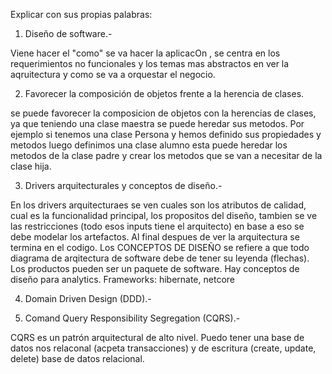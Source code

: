 Explicar con sus propias palabras:

1. Diseño de software.-

Viene hacer el "como" se va hacer la aplicacOn , se centra en los requerimientos no funcionales y los temas mas abstractos en ver la aqruitectura y como se va a orquestar el negocio.

2. Favorecer la composición de objetos frente a la herencia de clases.

se puede favorecer la composicion de objetos con la herencias de clases, ya que teniendo una clase maestra se puede heredar sus metodos. Por ejemplo si tenemos una clase Persona y hemos definido sus propiedades y metodos luego definimos una clase alumno esta puede heredar los metodos de la clase padre y crear los metodos que se van a necesitar de la clase hija.

3. Drivers arquitecturales y conceptos de diseño.-

En los drivers arquitecturaes se ven cuales son los atributos de calidad, cual es la funcionalidad principal, los propositos del diseño, tambien se ve las restricciones (todo esos inputs tiene el arquitecto) en base a eso se debe modelar los artefactos. Al final despues de ver la arquitectura se termina en el codigo.
Los CONCEPTOS DE DISEÑO se refiere a que todo diagrama de arqitectura de software debe de tener su leyenda (flechas). Los productos pueden ser un paquete de software. Hay conceptos de diseño para analytics. Frameworks: hibernate, netcore

4. Domain Driven Design (DDD).-

5. Comand Query Responsibility Segregation (CQRS).-

CQRS es un patrón arquitectural de alto nivel. Puedo tener una base de datos nos relaconal (acpeta transacciones) y de escritura (create, update, delete) base de datos relacional.










